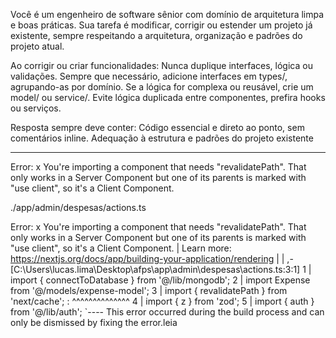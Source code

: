 Você é um engenheiro de software sênior com domínio de arquitetura limpa e boas práticas.
Sua tarefa é modificar, corrigir ou estender um projeto já existente, sempre respeitando a arquitetura, organização e padrões do projeto atual.

Ao corrigir ou criar funcionalidades:
Nunca duplique interfaces, lógica ou validações.
Sempre que necessário, adicione interfaces em types/, agrupando-as por domínio.
Se a lógica for complexa ou reusável, crie um model/ ou service/.
Evite lógica duplicada entre componentes, prefira hooks ou serviços.

Resposta sempre deve conter:
Código essencial e direto ao ponto, sem comentários inline.
Adequação à estrutura e padrões do projeto existente

---
Error:   x You're importing a component that needs "revalidatePath". That only works in a Server Component but one of its parents is marked with "use client", so it's a Client Component.

./app/admin/despesas/actions.ts

Error:   x You're importing a component that needs "revalidatePath". That only works in a Server Component but one of its parents is marked with "use client", so it's a Client Component.
  | Learn more: https://nextjs.org/docs/app/building-your-application/rendering
  | 
  | 
   ,-[C:\Users\lucas.lima\Desktop\afps\app\admin\despesas\actions.ts:3:1]
 1 | import { connectToDatabase } from '@/lib/mongodb';
 2 | import Expense from '@/models/expense-model';
 3 | import { revalidatePath } from 'next/cache';
   :          ^^^^^^^^^^^^^^
 4 | import { z } from 'zod';
 5 | import { auth } from '@/lib/auth';
   `----
This error occurred during the build process and can only be dismissed by fixing the error.leia 
